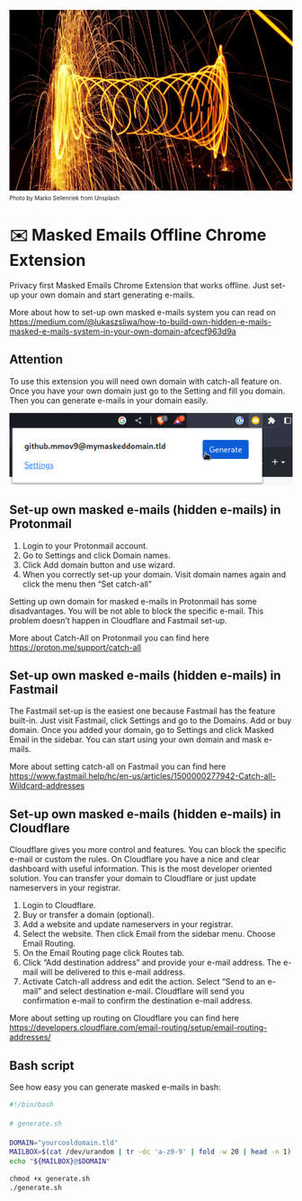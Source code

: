 ![](hero.png "Photo by Marko Sellenriek")
<font size="1">Photo by Marko Sellenriek from Unsplash</font>

# ✉️ Masked Emails Offline Chrome Extension

Privacy first Masked Emails Chrome Extension that works offline. Just set-up your own domain and start generating e-mails.

More about how to set-up own masked e-mails system you can read on
https://medium.com/@lukaszsliwa/how-to-build-own-hidden-e-mails-masked-e-mails-system-in-your-own-domain-afcecf963d9a

## Attention

To use this extension you will need own domain with catch-all feature on.
Once you have your own domain just go to the Setting and fill you domain.
Then you can generate e-mails in your domain easily.

![](image.png "Masked E-mails Chrome Extension")


## Set-up own masked e-mails (hidden e-mails) in Protonmail

1. Login to your Protonmail account.
2. Go to Settings and click Domain names.
3. Click Add domain button and use wizard.
4. When you correctly set-up your domain. Visit domain names again and click the menu then “Set catch-all”

Setting up own domain for masked e-mails in Protonmail has some disadvantages. You will be not able to block the specific e-mail. This problem doesn’t happen in Cloudflare and Fastmail set-up.

More about Catch-All on Protonmail you can find here https://proton.me/support/catch-all

## Set-up own masked e-mails (hidden e-mails) in Fastmail
The Fastmail set-up is the easiest one because Fastmail has the feature built-in. Just visit Fastmail, click Settings and go to the Domains. Add or buy domain. Once you added your domain, go to Settings and click Masked Email in the sidebar. You can start using your own domain and mask e-mails.

More about setting catch-all on Fastmail you can find here https://www.fastmail.help/hc/en-us/articles/1500000277942-Catch-all-Wildcard-addresses

## Set-up own masked e-mails (hidden e-mails) in Cloudflare

Cloudflare gives you more control and features. You can block the specific e-mail or custom the rules. On Cloudflare you have a nice and clear dashboard with useful information. This is the most developer oriented solution. You can transfer your domain to Cloudflare or just update nameservers in your registrar.

1. Login to Cloudflare.
2. Buy or transfer a domain (optional).
3. Add a website and update nameservers in your registrar.
4. Select the website. Then click Email from the sidebar menu. Choose Email Routing.
5. On the Email Routing page click Routes tab.
6. Click “Add destination address” and provide your e-mail address. The e-mail will be delivered to this e-mail address.
7. Activate Catch-all address and edit the action. Select “Send to an e-mail” and select destination e-mail. Cloudflare will send you confirmation e-mail to confirm the destination e-mail address.

More about setting up routing on Cloudflare you can find here https://developers.cloudflare.com/email-routing/setup/email-routing-addresses/

## Bash script

See how easy you can generate masked e-mails in bash:

```bash
#!/bin/bash

# generate.sh

DOMAIN="yourcooldomain.tld"
MAILBOX=$(cat /dev/urandom | tr -dc 'a-z0-9' | fold -w 20 | head -n 1)
echo "${MAILBOX}@$DOMAIN"
```

```shell
chmod +x generate.sh
./generate.sh
```
